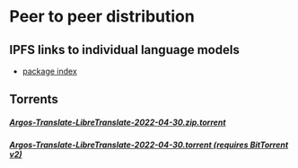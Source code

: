 # Peer to peer distribution
## IPFS links to individual language models
- [package index](https://www.argosopentech.com/argospm/index/)

## Torrents
##### [Argos-Translate-LibreTranslate-2022-04-30.zip.torrent](https://github.com/argosopentech/argos-translate/raw/master/p2p/Argos-Translate-LibreTranslate-2022-04-30.zip.torrent)
##### [Argos-Translate-LibreTranslate-2022-04-30.torrent (requires BitTorrent v2)](https://github.com/argosopentech/argos-translate/raw/master/p2p/Argos-Translate-LibreTranslate-2022-04-30.torrent)
